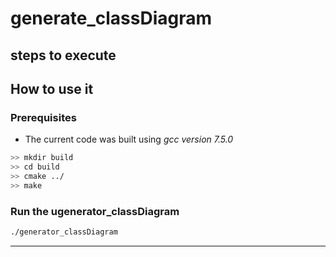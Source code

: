 # generate_classDiagram 
## steps to execute

<!-- TODO: An introduction about the project and its use-cases shall be written here. -->
## How to use it
### Prerequisites
- The current code was built using *gcc version 7.5.0*

```bash
>> mkdir build
>> cd build
>> cmake ../
>> make
```

### Run the ugenerator_classDiagram

```bash
./generator_classDiagram
```

----------------------------


